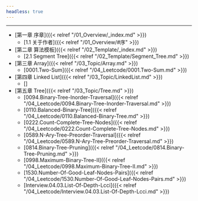 ```yaml
---
headless: true
---
```


<hr>

- [第一章 序章]({{< relref "/01_Overview/_index.md" >}})
  - [1.1 关于作者]({{< relref "/01_Overview/#序" >}})
- [第二章 算法模板]({{< relref "/02_Template/_index.md" >}})
  - [2.1 Segment Tree]({{< relref "/02_Template/Segment_Tree.md" >}})
- [第三章 Array]({{< relref "/03_Topic/Array.md" >}})
  - [0001.Two-Sum]({{< relref "/04_Leetcode/0001.Two-Sum.md" >}})
- [第四章 Linked List]({{< relref "/03_Topic/LinkedList.md" >}})
  - []
- [第五章 Tree]({{< relref "/03_Topic/Tree.md" >}})
  - [0094.Binary-Tree-Inorder-Traversal]({{< relref "/04_Leetcode/0094.Binary-Tree-Inorder-Traversal.md" >}})
  - [0110.Balanced-Binary-Tree]({{< relref "/04_Leetcode/0110.Balanced-Binary-Tree.md" >}})
  - [0222.Count-Complete-Tree-Nodes]({{< relref "/04_Leetcode/0222.Count-Complete-Tree-Nodes.md" >}})
  - [0589.N-Ary-Tree-Preorder-Traversal]({{< relref "/04_Leetcode/0589.N-Ary-Tree-Preorder-Traversal.md" >}})
  - [0814.Binary-Tree-Pruning]({{< relref "/04_Leetcode/0814.Binary-Tree-Pruning.md" >}})
  - [0998.Maximum-Binary-Tree-II]({{< relref "/04_Leetcode/0998.Maximum-Binary-Tree-II.md" >}})
  - [1530.Number-Of-Good-Leaf-Nodes-Pairs]({{< relref "/04_Leetcode/1530.Number-Of-Good-Leaf-Nodes-Pairs.md" >}})
  - [Interview.04.03.List-Of-Depth-Lcci]({{< relref "/04_Leetcode/Interview.04.03.List-Of-Depth-Lcci.md" >}})
<br />
